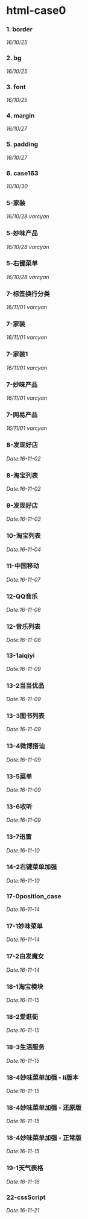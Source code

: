 # html-case0
### 1. border
*16/10/25*
### 2. bg
*16/10/25*
### 3. font
*16/10/25*
### 4. margin
*16/10/27*
### 5. padding
*16/10/27*
### 6. case163
*10/10/30*
### 5-家装
*16/10/28 varcyan*
### 5-妙味产品
*16/10/28 varcyan*
### 5-右键菜单
*16/10/28 varcyan*
### 7-标签换行分类
*16/11/01 varcyan*
### 7-家装
*16/11/01 varcyan*
### 7-家装1
*16/11/01 varcyan*
### 7-妙味产品
*16/11/01 varcyan*
### 7-网易产品
*16/11/01 varcyan*
### 8-发现好店
*Date:16-11-02*
### 8-淘宝列表
*Date:16-11-02*
### 9-发现好店
*Date:16-11-03*
### 10-淘宝列表
*Date:16-11-04*
### 11-中国移动
*Date:16-11-07*
### 12-QQ音乐
*Date:16-11-08*
### 12-音乐列表
*Date:16-11-08*
### 13-1aiqiyi
*Date:16-11-09*
### 13-2当当优品
*Date:16-11-09*
### 13-3图书列表
*Date:16-11-09*
### 13-4微博搭讪
*Date:16-11-09*
### 13-5菜单
*Date:16-11-09*
### 13-6收听
*Date:16-11-09*
### 13-7迅雷
*Date:16-11-10*
### 14-2右键菜单加强
*Date:16-11-10*
### 17-0position_case
*Date:16-11-14*
### 17-1妙味菜单
*Date:16-11-14*
### 17-2白发魔女
*Date:16-11-14*
### 18-1淘宝模块
*Date:16-11-15*
### 18-2爱逛街
*Date:16-11-15*
### 18-3生活服务
*Date:16-11-15*
### 18-4妙味菜单加强 - li版本
*Date:16-11-15*
### 18-4妙味菜单加强 - 还原版
*Date:16-11-15*
### 18-4妙味菜单加强 - 正常版
*Date:16-11-15*
### 19-1天气表格
*Date:16-11-16*
### 22-cssScript
*Date:16-11-21*

